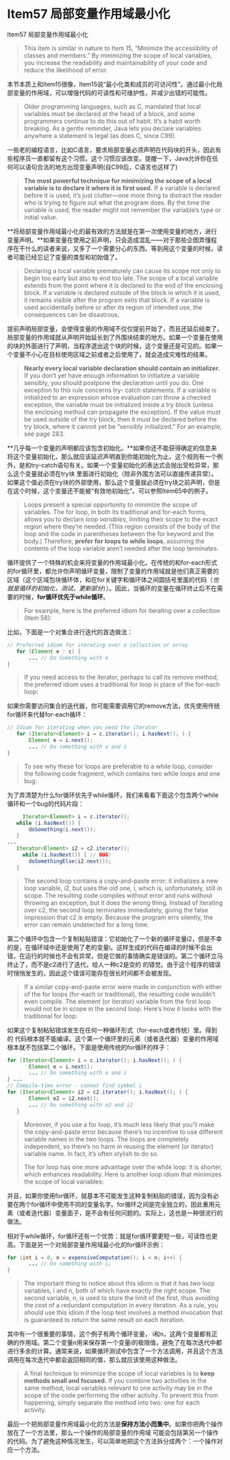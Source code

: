 # Item57 局部变量作用域最小化

Item57 局部变量作用域最小化

> This item is similar in nature to Item 15, “Minimize the accessibility of classes and members.” By minimizing the scope of local variables, you increase the readability and maintainability of your code and reduce the likelihood of error.

本节本质上和Item15很像，Item15说“最小化类和成员的可访问性”。通过最小化局部变量的作用域，可以增强代码的可读性和可维护性，并减少出错的可能性。

> Older programming languages, such as C, mandated that local variables must be declared at the head of a block, and some programmers continue to do this out of habit. It’s a habit worth breaking. As a gentle reminder, Java lets you declare variables anywhere a statement is legal (as does C, since C99).

一些老的编程语言，比如C语言，要求局部变量必须声明在代码块的开头，因此有些程序员一直都留有这个习惯。这个习惯应该改变。提醒一下，Java允许你在任何可以语句合法的地方出现变量声明(自C99后，C语言也这样了)

> **The most powerful technique for minimizing the scope of a local variable is to declare it where it is first used.** If a variable is declared before it is used, it’s just clutter—one more thing to distract the reader who is trying to figure out what the program does. By the time the variable is used, the reader might not remember the variable’s type or initial value.

\*\*将局部变量作用域最小化的最有效的方法就是在第一次使用变量的地方，进行变量声明。\*\*如果变量在使用之前声明，只会造成混乱——对于那些企图弄懂程序在干什么的读者来说，又多了一个需要分心的东西。等到用这个变量的时候，读者可能已经忘记了变量的类型和初始值了。

> Declaring a local variable prematurely can cause its scope not only to begin too early but also to end too late. The scope of a local variable extends from the point where it is declared to the end of the enclosing block. If a variable is declared outside of the block in which it is used, it remains visible after the program exits that block. If a variable is used accidentally before or after its region of intended use, the consequences can be disastrous.

提前声明局部变量，会使得变量的作用域不仅仅提前开始了，而且还延后结束了。局部变量的作用域就从声明开始延长到了外围块结束的地方。如果一个变量在使用的块的外面进行了声明，当程序退出这个块的时候，这个变量还是可见的。如果一个变量不小心在目标使用区域之前或者之后使用了，就会造成灾难性的结果。

> **Nearly every local variable declaration should contain an initializer.** If you don’t yet have enough information to initialize a variable sensibly, you should postpone the declaration until you do. One exception to this rule concerns try- catch statements. If a variable is initialized to an expression whose evaluation can throw a checked exception, the variable must be initialized inside a try block (unless the enclosing method can propagate the exception). If the value must be used outside of the try block, then it must be declared before the try block, where it cannot yet be “sensibly initialized.” For an example, see page 283.

\*\*几乎每一个变量的声明都应该包含初始化。\*\*如果你还不能获得确定的信息来将这个变量初始化，那么就应该延迟声明直到你能初始化为止。这个规则有一个例外，是和try-catch语句有关。如果一个变量初始化的表达式会抛出受检异常，那么这个变量就必须在try块 里面进行初始化（除非外围方法可以直接传递异常）。如果这个值必须在try块的外部使用，那么这个变量就必须在try块之前声明，但是在这个时候，这个变量还不能被“有效地初始化”。可以参照Item65中的例子。

> Loops present a special opportunity to minimize the scope of variables. The for loop, in both its traditional and for-each forms, allows you to declare _loop variables_, limiting their scope to the exact region where they’re needed. (This region consists of the body of the loop and the code in parentheses between the for keyword and the body.) Therefore, **prefer** **for** **loops to** **while** **loops**, assuming the contents of the loop variable aren’t needed after the loop terminates.

循环提供了一个特殊的机会来将变量的作用域最小化。在传统的和for-each形式的for循环里，都允许你声明循环变量，限制了变量的作用域就是他们真正需要的区域（这个区域包块循环体，和在for关键字和循环体之间圆括号里面的代码（_也就是循环的初始化，测试，更新部分_））。因此，当循环的变量在循环终止后不在需要的时候，**for循环优先于while循环**。

> For example, here is the preferred idiom for iterating over a collection (Item 58):

比如，下面是一个对集合进行迭代的首选做法：

```java
// Preferred idiom for iterating over a collection or array
   for (Element e : c) {
       ... // Do Something with e
}
```

> If you need access to the iterator, perhaps to call its remove method, the preferred idiom uses a traditional for loop in place of the for-each loop:

如果你需要访问集合的迭代器，你可能需要调用它的remove方法，优先使用传统for循环来代替for-each循环：

```java
// Idiom for iterating when you need the iterator
   for (Iterator<Element> i = c.iterator(); i.hasNext(); ) {
       Element e = i.next();
       ... // Do something with e and i
}
```

> To see why these for loops are preferable to a while loop, consider the following code fragment, which contains two while loops and one bug:

为了弄清楚为什么for循环优先于while循环，我们来看看下面这个包含两个while循环和一个bug的代码片段：

```java
	 Iterator<Element> i = c.iterator();
   while (i.hasNext()) {
       doSomething(i.next());
   }
...
   Iterator<Element> i2 = c2.iterator(); 
	 while (i.hasNext()) { // BUG!
       doSomethingElse(i2.next());
   }
```

> The second loop contains a copy-and-paste error: it initializes a new loop variable, i2, but uses the old one, i, which is, unfortunately, still in scope. The resulting code compiles without error and runs without throwing an exception, but it does the wrong thing. Instead of iterating over c2, the second loop terminates immediately, giving the false impression that c2 is empty. Because the program errs silently, the error can remain undetected for a long time.

第二个循环中包含一个复制粘贴错误：它初始化了一个新的循环变量i2，但是不幸的是，在循环域中还是使用了老的变量i。这样生成的代码在编译的时候不会出错，在运行的时候也不会有异常，但是它做的事情确实是错误的。第二个循环立马终止了，而不是c2进行了迭代，给人一种c2是空的 的错觉。由于这个程序的错误时悄悄发生的，因此这个错误可能存在很长时间都不会被发现。

> If a similar copy-and-paste error were made in conjunction with either of the for loops (for-each or traditional), the resulting code wouldn’t even compile. The element (or iterator) variable from the first loop would not be in scope in the second loop. Here’s how it looks with the traditional for loop:

如果这个复制粘贴错误发生在任何一种循环形式（for-each或者传统）里。得到的 代码根本就不能编译。这个第一个循环里的元素（或者迭代器）变量的作用域根本就不包括第二个循环。下面是使用传统的for循环的样子：

```java
for (Iterator<Element> i = c.iterator(); i.hasNext(); ) {
       Element e = i.next();
       ... // Do something with e and i
} ...
// Compile-time error - cannot find symbol i
for (Iterator<Element> i2 = c2.iterator(); i.hasNext(); ) {
       Element e2 = i2.next();
       ... // Do something with e2 and i2
   }
```

> Moreover, if you use a for loop, it’s much less likely that you’ll make the copy-and-paste error because there’s no incentive to use different variable names in the two loops. The loops are completely independent, so there’s no harm in reusing the element (or iterator) variable name. In fact, it’s often stylish to do so.
>
> The for loop has one more advantage over the while loop: it is shorter, which enhances readability. Here is another loop idiom that minimizes the scope of local variables:

并且，如果你使用for循环，就基本不可能发生这种复制粘贴的错误，因为没有必要在两个for循环中使用不同的变量名字。for循环之间是完全独立的，因此重用元素（或者迭代器）变量面子，是不会有任何问题的。实际上，这也是一种很流行的做法。

相对于while循环，for循环还有一个优势：就是for循环要更短一些，可读性也更高。下面是另一个对局部变量作用域最小化的for循环示例：

```java
for (int i = 0, n = expensiveComputation(); i < n; i++) {
       ... // Do something with i;
}
```

> The important thing to notice about this idiom is that it has _two_ loop variables, i and n, both of which have exactly the right scope. The second variable, n, is used to store the limit of the first, thus avoiding the cost of a redundant computation in every iteration. As a rule, you should use this idiom if the loop test involves a method invocation that is guaranteed to return the same result on each iteration.

其中有一个很重要的事情，这个例子有两个循环变量， i和n，这两个变量都有正确的作用域。第二个变量n用来保存第一个变量i的极限值，避免了在每次迭代中都进行多余的计算。通常来说，如果循环测试中包含了一个方法调用，并且这个方法调用在每次迭代中都会返回相同的值，那么就应该使用这种做法。

> A final technique to minimize the scope of local variables is to **keep methods small and focused.** If you combine two activities in the same method, local variables relevant to one activity may be in the scope of the code performing the other activity. To prevent this from happening, simply separate the method into two: one for each activity.

最后一个把局部变量作用域最小化的方法是**保持方法小而集中**。如果你把两个操作放在了一个方法里，那么一个操作的局部变量的作用域 可能会包括第另一个操作的代码。为了避免这种情况发生，可以简单地把这个方法拆分成两个：一个操作对应一个方法。
